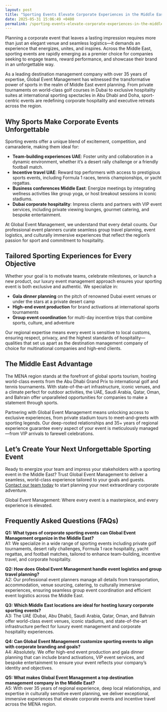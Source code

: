 ```yaml
---
layout: post
title: "Sporting Events Elevate Corporate Experiences in the Middle East"
date: 2025-05-31 15:06:49 +0400
permalink: /sporting-events-elevate-corporate-experiences-in-the-middle-east/
---
```

Planning a corporate event that leaves a lasting impression requires more than just an elegant venue and seamless logistics—it demands an experience that energizes, unites, and inspires. Across the Middle East, sporting events are rapidly emerging as a premier choice for companies seeking to engage teams, reward performance, and showcase their brand in an unforgettable way.

As a leading destination management company with over 35 years of expertise, Global Event Management has witnessed the transformative power of sports in the realm of Middle East event planning. From private tournaments on world-class golf courses in Dubai to exclusive hospitality suites at international sporting spectacles in Abu Dhabi and Doha, sport-centric events are redefining corporate hospitality and executive retreats across the region.

## Why Sports Make Corporate Events Unforgettable

Sporting events offer a unique blend of excitement, competition, and camaraderie, making them ideal for:

- **Team-building experiences UAE**: Foster unity and collaboration in a dynamic environment, whether it’s a desert rally challenge or a friendly football match.
- **Incentive travel UAE**: Reward top performers with access to prestigious sports events, including Formula 1 races, tennis championships, or yacht regattas.
- **Business conferences Middle East**: Energize meetings by integrating wellness activities like group yoga, or host breakout sessions in iconic stadiums.
- **Dubai corporate hospitality**: Impress clients and partners with VIP event services, including private viewing lounges, gourmet catering, and bespoke entertainment.

At Global Event Management, we understand that every detail counts. Our professional event planners curate seamless group travel planning, event logistics, and culturally immersive experiences that reflect the region’s passion for sport and commitment to hospitality.

## Tailored Sporting Experiences for Every Objective

Whether your goal is to motivate teams, celebrate milestones, or launch a new product, our luxury event management approach ensures your sporting event is both exclusive and authentic. We specialize in:

- **Gala dinner planning** on the pitch of renowned Dubai event venues or under the stars at a private desert camp
- **High-end event production** for brand activations at international sports tournaments
- **Group event coordination** for multi-day incentive trips that combine sports, culture, and adventure

Our regional expertise means every event is sensitive to local customs, ensuring respect, privacy, and the highest standards of hospitality—qualities that set us apart as the destination management company of choice for multinational companies and high-end clients.

## The Middle East Advantage

The MENA region stands at the forefront of global sports tourism, hosting world-class events from the Abu Dhabi Grand Prix to international golf and tennis tournaments. With state-of-the-art infrastructure, iconic venues, and a climate perfect for outdoor activities, the UAE, Saudi Arabia, Qatar, Oman, and Bahrain offer unparalleled opportunities for companies to make a statement through sports.

Partnering with Global Event Management means unlocking access to exclusive experiences, from private stadium tours to meet-and-greets with sporting legends. Our deep-rooted relationships and 35+ years of regional experience guarantee every aspect of your event is meticulously managed—from VIP arrivals to farewell celebrations.

## Let’s Create Your Next Unforgettable Sporting Event

Ready to energize your team and impress your stakeholders with a sporting event in the Middle East? Trust Global Event Management to deliver a seamless, world-class experience tailored to your goals and guests. [Contact our team today](https://geventm.com/) to start planning your next extraordinary corporate adventure.

Global Event Management: Where every event is a masterpiece, and every experience is elevated.

## Frequently Asked Questions (FAQs)

**Q1: What types of corporate sporting events can Global Event Management organize in the Middle East?**  
A1: We specialize in a wide range of sporting events including private golf tournaments, desert rally challenges, Formula 1 race hospitality, yacht regattas, and football matches, tailored to enhance team-building, incentive travel, and corporate hospitality.

**Q2: How does Global Event Management handle event logistics and group travel planning?**  
A2: Our professional event planners manage all details from transportation, accommodation, venue sourcing, catering, to culturally immersive experiences, ensuring seamless group event coordination and efficient event logistics across the Middle East.

**Q3: Which Middle East locations are ideal for hosting luxury corporate sporting events?**  
A3: The UAE (Dubai, Abu Dhabi), Saudi Arabia, Qatar, Oman, and Bahrain offer world-class event venues, iconic stadiums, and state-of-the-art infrastructure perfect for luxury event management and corporate hospitality experiences.

**Q4: Can Global Event Management customize sporting events to align with corporate branding and goals?**  
A4: Absolutely. We offer high-end event production and gala dinner planning that can include brand activations, VIP event services, and bespoke entertainment to ensure your event reflects your company’s identity and objectives.

**Q5: What makes Global Event Management a top destination management company in the Middle East?**  
A5: With over 35 years of regional experience, deep local relationships, and expertise in culturally sensitive event planning, we deliver exceptional, immersive experiences that elevate corporate events and incentive travel across the MENA region.

<script type="application/ld+json">
{
  "@context": "https://schema.org",
  "@type": "BlogPosting",
  "headline": "Sporting Events Elevate Corporate Experiences in the Middle East",
  "description": "Discover how Global Event Management leverages sporting events to create unforgettable corporate experiences across the Middle East, specializing in luxury event management, incentive travel, and corporate hospitality.",
  "image": "https://geventm.com/assets/images/blog/sporting-events-middle-east.jpg",
  "author": {
    "@type": "Person",
    "name": "Global Event Management"
  },
  "publisher": {
    "@type": "Organization",
    "name": "Global Event Management",
    "logo": {
      "@type": "ImageObject",
      "url": "https://geventm.com/assets/images/logo.png"
    }
  },
  "datePublished": "2024-04-27",
  "mainEntityOfPage": {
    "@type": "WebPage",
    "@id": "https://geventm.com/blog/sporting-events-elevate-corporate-experiences-middle-east"
  },
  "keywords": "Middle East event planning, corporate events in Dubai, destination management company, incentive travel UAE, business conferences Middle East, luxury event management, group travel planning, event logistics, cultural experiences, Dubai corporate hospitality",
  "url": "https://geventm.com/blog/sporting-events-elevate-corporate-experiences-middle-east"
}
</script>

<script type="application/ld+json">
{
  "@context": "https://schema.org",
  "@type": "FAQPage",
  "mainEntity": [
    {
      "@type": "Question",
      "name": "What types of corporate sporting events can Global Event Management organize in the Middle East?",
      "acceptedAnswer": {
        "@type": "Answer",
        "text": "We specialize in a wide range of sporting events including private golf tournaments, desert rally challenges, Formula 1 race hospitality, yacht regattas, and football matches, tailored to enhance team-building, incentive travel, and corporate hospitality."
      }
    },
    {
      "@type": "Question",
      "name": "How does Global Event Management handle event logistics and group travel planning?",
      "acceptedAnswer": {
        "@type": "Answer",
        "text": "Our professional event planners manage all details from transportation, accommodation, venue sourcing, catering, to culturally immersive experiences, ensuring seamless group event coordination and efficient event logistics across the Middle East."
      }
    },
    {
      "@type": "Question",
      "name": "Which Middle East locations are ideal for hosting luxury corporate sporting events?",
      "acceptedAnswer": {
        "@type": "Answer",
        "text": "The UAE (Dubai, Abu Dhabi), Saudi Arabia, Qatar, Oman, and Bahrain offer world-class event venues, iconic stadiums, and state-of-the-art infrastructure perfect for luxury event management and corporate hospitality experiences."
      }
    },
    {
      "@type": "Question",
      "name": "Can Global Event Management customize sporting events to align with corporate branding and goals?",
      "acceptedAnswer": {
        "@type": "Answer",
        "text": "Absolutely. We offer high-end event production and gala dinner planning that can include brand activations, VIP event services, and bespoke entertainment to ensure your event reflects your company’s identity and objectives."
      }
    },
    {
      "@type": "Question",
      "name": "What makes Global Event Management a top destination management company in the Middle East?",
      "acceptedAnswer": {
        "@type": "Answer",
        "text": "With over 35 years of regional experience, deep local relationships, and expertise in culturally sensitive event planning, we deliver exceptional, immersive experiences that elevate corporate events and incentive travel across the MENA region."
      }
    }
  ]
}
</script>